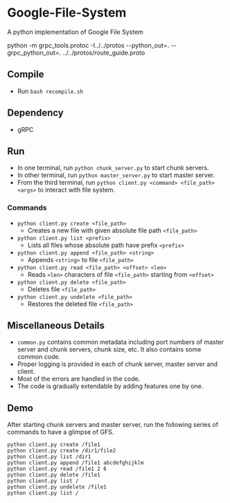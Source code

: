 # Google-File-System
A python implementation of Google File System

python -m grpc_tools.protoc -I../../protos --python_out=. --grpc_python_out=. ../../protos/route_guide.proto

## Compile
- Run `bash recompile.sh`

## Dependency
- gRPC

## Run
- In one terminal, run `python chunk_server.py` to start chunk servers.
- In other terminal, run `python master_server.py` to start master server.
- From the third terminal, run `python client.py <command> <file_path> <args>` to interact with file system.

### Commands
- `python client.py create <file_path>`
  - Creates a new file with given absolute file path `<file_path>`
- `python client.py list <prefix>`
  - Lists all files whose absolute path have prefix `<prefix>`
- `python client.py append <file_path> <string>`
  - Appends `<string>` to file `<file_path>`
- `python client.py read <file_path> <offset> <len>`
  - Reads `<len>` characters of file `<file_path>` starting from `<offset>`
- `python client.py delete <file_path>`
  - Deletes file `<file_path>`
- `python client.py undelete <file_path>`
  - Restores the deleted file `<file_path>`

## Miscellaneous Details
- `common.py` contains common metadata including port numbers of master server and chunk servers, chunk size, etc. It also contains some common code.
- Proper logging is provided in each of chunk server, master server and client.
- Most of the errors are handled in the code.
- The code is gradually extendable by adding features one by one.

## Demo
After starting chunk servers and master server, run the following series of commands to have a glimpse of GFS.
```
python client.py create /file1
python client.py create /dir1/file2
python client.py list /dir1
python client.py append /file1 abcdefghijklm
python client.py read /file1 2 6
python client.py delete /file1
python client.py list /
python client.py undelete /file1
python client.py list /
```
